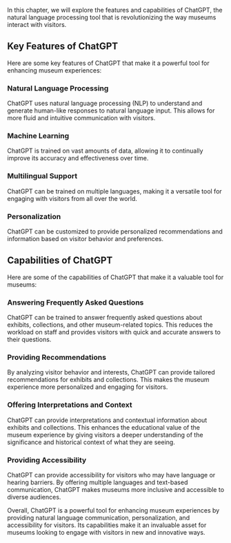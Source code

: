 
In this chapter, we will explore the features and capabilities of ChatGPT, the natural language processing tool that is revolutionizing the way museums interact with visitors.

Key Features of ChatGPT
-----------------------

Here are some key features of ChatGPT that make it a powerful tool for enhancing museum experiences:

### Natural Language Processing

ChatGPT uses natural language processing (NLP) to understand and generate human-like responses to natural language input. This allows for more fluid and intuitive communication with visitors.

### Machine Learning

ChatGPT is trained on vast amounts of data, allowing it to continually improve its accuracy and effectiveness over time.

### Multilingual Support

ChatGPT can be trained on multiple languages, making it a versatile tool for engaging with visitors from all over the world.

### Personalization

ChatGPT can be customized to provide personalized recommendations and information based on visitor behavior and preferences.

Capabilities of ChatGPT
-----------------------

Here are some of the capabilities of ChatGPT that make it a valuable tool for museums:

### Answering Frequently Asked Questions

ChatGPT can be trained to answer frequently asked questions about exhibits, collections, and other museum-related topics. This reduces the workload on staff and provides visitors with quick and accurate answers to their questions.

### Providing Recommendations

By analyzing visitor behavior and interests, ChatGPT can provide tailored recommendations for exhibits and collections. This makes the museum experience more personalized and engaging for visitors.

### Offering Interpretations and Context

ChatGPT can provide interpretations and contextual information about exhibits and collections. This enhances the educational value of the museum experience by giving visitors a deeper understanding of the significance and historical context of what they are seeing.

### Providing Accessibility

ChatGPT can provide accessibility for visitors who may have language or hearing barriers. By offering multiple languages and text-based communication, ChatGPT makes museums more inclusive and accessible to diverse audiences.

Overall, ChatGPT is a powerful tool for enhancing museum experiences by providing natural language communication, personalization, and accessibility for visitors. Its capabilities make it an invaluable asset for museums looking to engage with visitors in new and innovative ways.
